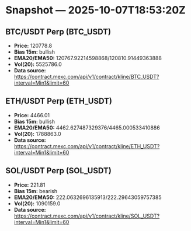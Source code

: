 # Snapshot — 2025-10-07T18:53:20Z

## BTC/USDT Perp (BTC_USDT)
- **Price:** 120778.8
- **Bias 15m:** bullish
- **EMA20/EMA50:** 120767.92214598868/120810.91449363888
- **Vol(20):** 5525786.0
- **Data source:** https://contract.mexc.com/api/v1/contract/kline/BTC_USDT?interval=Min1&limit=60

## ETH/USDT Perp (ETH_USDT)
- **Price:** 4466.01
- **Bias 15m:** bullish
- **EMA20/EMA50:** 4462.627487329376/4465.000533410886
- **Vol(20):** 1788863.0
- **Data source:** https://contract.mexc.com/api/v1/contract/kline/ETH_USDT?interval=Min1&limit=60

## SOL/USDT Perp (SOL_USDT)
- **Price:** 221.81
- **Bias 15m:** bearish
- **EMA20/EMA50:** 222.0632696135913/222.29643059757385
- **Vol(20):** 1090159.0
- **Data source:** https://contract.mexc.com/api/v1/contract/kline/SOL_USDT?interval=Min1&limit=60
